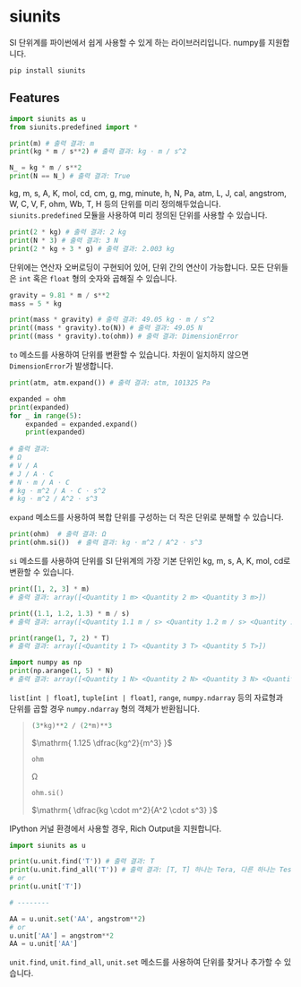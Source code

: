 # siunits

SI 단위계를 파이썬에서 쉽게 사용할 수 있게 하는 라이브러리입니다. numpy를 지원합니다.

```shell
pip install siunits
```

## Features

```python
import siunits as u
from siunits.predefined import *

print(m) # 출력 결과: m
print(kg * m / s**2) # 출력 결과: kg ⋅ m / s^2

N_ = kg * m / s**2
print(N == N_) # 출력 결과: True
```

kg, m, s, A, K, mol, cd, cm, g, mg, minute, h, N, Pa, atm, L, J, cal, angstrom, W, C, V, F, ohm, Wb, T, H 등의 단위를 미리 정의해두었습니다. `siunits.predefined` 모듈을 사용하여 미리 정의된 단위를 사용할 수 있습니다.

```python
print(2 * kg) # 출력 결과: 2 kg
print(N * 3) # 출력 결과: 3 N
print(2 * kg + 3 * g) # 출력 결과: 2.003 kg
```

단위에는 연산자 오버로딩이 구현되어 있어, 단위 간의 연산이 가능합니다. 모든 단위들은 `int` 혹은 `float` 형의 숫자와 곱해질 수 있습니다.

```python
gravity = 9.81 * m / s**2
mass = 5 * kg

print(mass * gravity) # 출력 결과: 49.05 kg ⋅ m / s^2
print((mass * gravity).to(N)) # 출력 결과: 49.05 N
print((mass * gravity).to(ohm)) # 출력 결과: DimensionError
```

`to` 메소드를 사용하여 단위를 변환할 수 있습니다. 차원이 일치하지 않으면 `DimensionError`가 발생합니다.

```python
print(atm, atm.expand()) # 출력 결과: atm, 101325 Pa

expanded = ohm
print(expanded)
for _ in range(5):
    expanded = expanded.expand()
    print(expanded) 
    
# 출력 결과:
# Ω
# V / A
# J / A ⋅ C
# N ⋅ m / A ⋅ C
# kg ⋅ m^2 / A ⋅ C ⋅ s^2
# kg ⋅ m^2 / A^2 ⋅ s^3
```

`expand` 메소드를 사용하여 복합 단위를 구성하는 더 작은 단위로 분해할 수 있습니다.

```python
print(ohm)  # 출력 결과: Ω
print(ohm.si())  # 출력 결과: kg ⋅ m^2 / A^2 ⋅ s^3
```

`si` 메소드를 사용하여 단위를 SI 단위계의 가장 기본 단위인 kg, m, s, A, K, mol, cd로 변환할 수 있습니다.

```python
print([1, 2, 3] * m)
# 출력 결과: array([<Quantity 1 m> <Quantity 2 m> <Quantity 3 m>])

print((1.1, 1.2, 1.3) * m / s)
# 출력 결과: array([<Quantity 1.1 m / s> <Quantity 1.2 m / s> <Quantity 1.3 m / s>])

print(range(1, 7, 2) * T)
# 출력 결과: array([<Quantity 1 T> <Quantity 3 T> <Quantity 5 T>])

import numpy as np
print(np.arange(1, 5) * N)
# 출력 결과: array([<Quantity 1 N> <Quantity 2 N> <Quantity 3 N> <Quantity 4 N>])
```

`list[int | float]`, `tuple[int | float]`, `range`, `numpy.ndarray` 등의 자료형과 단위를 곱할 경우 `numpy.ndarray` 형의 객체가 반환됩니다.

> ```python
> (3*kg)**2 / (2*m)**3
> ```
> $\mathrm{ 1.125 \dfrac{kg^2}{m^3} }$
>
> ```python
> ohm
> ```
> $\mathrm{ Ω }$
>
> ```python
> ohm.si()
> ```
> $\mathrm{ \dfrac{kg \cdot m^2}{A^2 \cdot s^3} }$

IPython 커널 환경에서 사용할 경우, Rich Output을 지원합니다.

```python
import siunits as u

print(u.unit.find('T')) # 출력 결과: T
print(u.unit.find_all('T')) # 출력 결과: [T, T] 하나는 Tera, 다른 하나는 Tesla
# or
print(u.unit['T'])

# --------

AA = u.unit.set('AA', angstrom**2)
# or
u.unit['AA'] = angstrom**2
AA = u.unit['AA']
```

`unit.find`, `unit.find_all`, `unit.set` 메소드를 사용하여 단위를 찾거나 추가할 수 있습니다.
